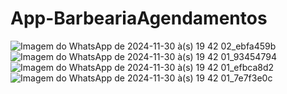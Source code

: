 # App-BarbeariaAgendamentos

![Imagem do WhatsApp de 2024-11-30 à(s) 19 42 02_ebfa459b](https://github.com/user-attachments/assets/38a080f4-1ebe-4bec-9dce-b4661995929d)
![Imagem do WhatsApp de 2024-11-30 à(s) 19 42 01_93454794](https://github.com/user-attachments/assets/092550f1-d789-466a-b35f-9913ad495cdf)
![Imagem do WhatsApp de 2024-11-30 à(s) 19 42 01_efbca8d2](https://github.com/user-attachments/assets/0b91ef96-bb84-4906-a787-a2f83fe8b2b4)
![Imagem do WhatsApp de 2024-11-30 à(s) 19 42 01_7e7f3e0c](https://github.com/user-attachments/assets/45889f53-9afa-4ab4-80ac-a6de4cfefaf1)



